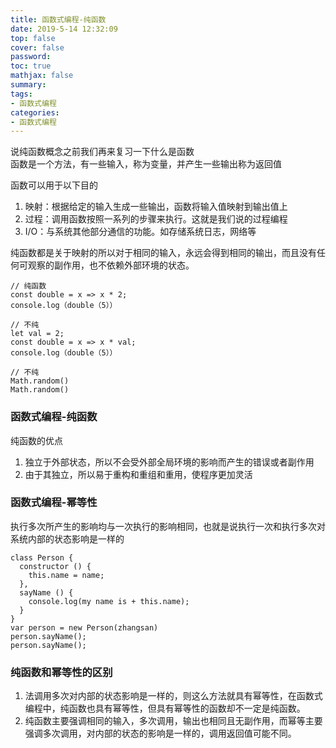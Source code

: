 ```yaml
---
title: 函数式编程-纯函数
date: 2019-5-14 12:32:09
top: false
cover: false
password:
toc: true
mathjax: false
summary: 
tags:
- 函数式编程
categories:
- 函数式编程
---
```


说纯函数概念之前我们再来复习一下什么是函数<br/>
函数是一个方法，有一些输入，称为变量，并产生一些输出称为返回值<br/>

函数可以用于以下目的
1. 映射：根据给定的输入生成一些输出，函数将输入值映射到输出值上
2. 过程：调用函数按照一系列的步骤来执行。这就是我们说的过程编程
3. I/O：与系统其他部分通信的功能。如存储系统日志，网络等

纯函数都是关于映射的所以对于相同的输入，永远会得到相同的输出，而且没有任何可观察的副作用，也不依赖外部环境的状态。

```
// 纯函数
const double = x => x * 2;
console.log（double（5））

// 不纯
let val = 2;
const double = x => x * val;
console.log（double（5））

// 不纯
Math.random()
Math.random()
```


### 函数式编程-纯函数

纯函数的优点<br/>
1. 独立于外部状态，所以不会受外部全局环境的影响而产生的错误或者副作用
2. 由于其独立，所以易于重构和重组和重用，使程序更加灵活


### 函数式编程-幂等性
执行多次所产生的影响均与一次执行的影响相同，也就是说执行一次和执行多次对系统内部的状态影响是一样的 <br/>
```
class Person {
  constructor () {
    this.name = name;
  },
  sayName () {
    console.log(my name is + this.name);
  } 
}
var person = new Person(zhangsan)
person.sayName();
person.sayName();
```

### 纯函数和幂等性的区别

1. 法调用多次对内部的状态影响是一样的，则这么方法就具有幂等性，在函数式编程中，纯函数也具有幂等性，但具有幂等性的函数却不一定是纯函数。
2. 纯函数主要强调相同的输入，多次调用，输出也相同且无副作用，而幂等主要强调多次调用，对内部的状态的影响是一样的，调用返回值可能不同。

